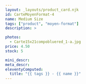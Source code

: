 ```yaml
---
layout: _layouts/product_card.njk
id: CarteMoyenFormat-4
name: Medium Size
tags: ["product", "moyen-format"]
description: >

photos:
  - Carte15x21compobluered_1-a.jpg
price: 4.50
stock: 5

mini_descr:
meta_descr:
eleventyComputed:
  title: "{{ tags }} - {{ name }}"
---
```

